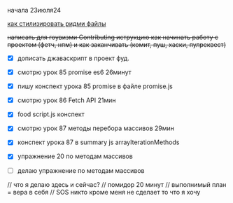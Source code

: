 начала 23июля24

[как стилизировать ридми файлы](https://docs.github.com/en/get-started/writing-on-github/getting-started-with-writing-and-formatting-on-github/basic-writing-and-formatting-syntax)

~~написать для гоувизми Contributing иструкцию как начинать работу с проектом (фетч, нпм) и как заканчивать (комит, пуш, хаски, пулреквест)~~

- [x] дописать джаваскрипт в проект фуд. 
- [x] смотрю урок 85 promise es6 26минут
- [x] пишу конспект урока 85 promise в файле promise.js
- [x] смотрю урок 86 Fetch API 21мин 
- [x] food script.js конспект
- [x] смотрю урок 87 методы перебора массивов 29мин
- [x] конспект урока 87 в summary js arrayIterationMethods
- [x] упражнение 20 по методам массивов
- [ ] делаю упражнение по методам массивов



// что я делаю здесь и сейчас?
// помидор 20 минут
// выполнимый план = вера в себя
// SOS никто кроме меня не сделает то что я хочу
